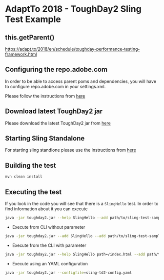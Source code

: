# AdaptTo 2018 - ToughDay2 Sling Test Example

## this.getParent()
https://adapt.to/2018/en/schedule/toughday-performance-testing-framework.html

## Configuring the repo.adobe.com

In order to be able to access parent poms and dependencies, you will have to configure repo.adobe.com in your settings.xml.

Please follow the instructions from [here](https://helpx.adobe.com/experience-manager/kb/SetUpTheAdobeMavenRepository.html)

## Download latest ToughDay2 jar
Please download the latest ToughDay2 jar from [here](https://repo.adobe.com/nexus/content/repositories/releases/com/adobe/qe/toughday2/)

## Starting Sling Standalone
For starting sling standlone please use the instructions from [here](https://sling.apache.org/documentation/getting-started.html#sling-download-1)

## Building the test
```bash
mvn clean install
```

## Executing the test
If you look in the code you will see that there is a `SlingHello` test. In order to find information about it you can execute
```bash
java -jar toughday2.jar --help SlingHello --add path/to/sling-test-sample-0.1.0-SNAPSHOT.jar
```

* Execute from CLI without parameter

```bash
java -jar toughday2.jar --add SlingHello --add path/to/sling-test-sample-0.1.0-SNAPSHOT.jar --host=localhost --port=8080 --installsamplecontent=false
```


* Execute from the CLI with parameter

```bash
java -jar toughday2.jar --help SlingHello path=/index.html --add path/to/sling-test-sample-0.1.0-SNAPSHOT.jar --host=localhost --port=8080 --installsamplecontent=false
```

* Execute using an YAML configuration

```bash
java -jar toughday2.jar --configfile=sling-td2-config.yaml
```
